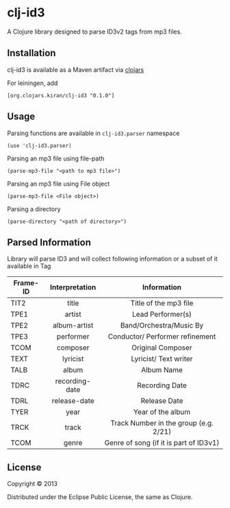 # clj-id3

A Clojure library designed to parse ID3v2 tags from mp3 files.

## Installation

clj-id3 is available as a Maven artifact via [clojars](https://clojars.org/org.clojars.kiran/clj-id3)

For leiningen, add

    [org.clojars.kiran/clj-id3 "0.1.0"]

## Usage

Parsing functions are available in `clj-id3.parser` namespace

    (use 'clj-id3.parser)

Parsing an mp3 file using file-path

    (parse-mp3-file "<path to mp3 file>")

Parsing an mp3 file using File object

    (parse-mp3-file <File object>)

Parsing a directory

    (parse-directory "<path of directory>")

## Parsed Information

Library will parse ID3 and will collect following information or
a subset of it available in Tag

| Frame-ID | Interpretation   | Information                            |
| -------- |:----------------:|:--------------------------------------:|
| TIT2     | title            | Title of the mp3 file                  |
| TPE1     | artist           | Lead Performer(s)                      |
| TPE2     | album-artist     | Band/Orchestra/Music By                |
| TPE3     | performer        | Conductor/ Performer refinement        |
| TCOM     | composer         | Original Composer                      |
| TEXT     | lyricist         | Lyricist/ Text writer                  |
| TALB     | album            | Album Name                             |
| TDRC     | recording-date   | Recording Date                         |
| TDRL     | release-date     | Release Date                           |
| TYER     | year             | Year of the album                      |
| TRCK     | track            | Track Number in the group (e.g. 2/21)  |
| TCOM     | genre            | Genre of song (if it is part of ID3v1) |



## License

Copyright © 2013

Distributed under the Eclipse Public License, the same as Clojure.
